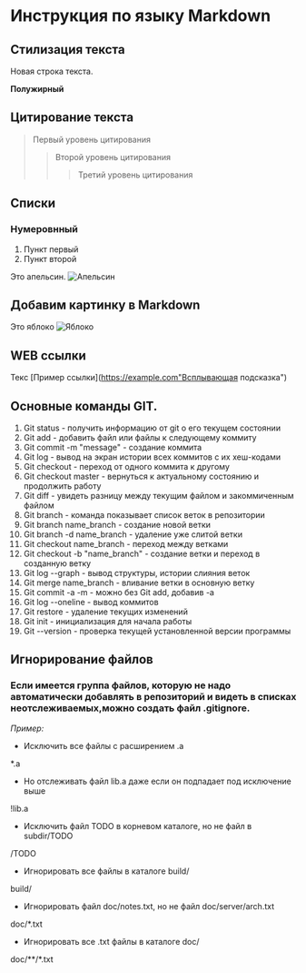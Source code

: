 # Инструкция по языку Markdown

## Стилизация текста

Новая строка текста.

**Полужирный**

## Цитирование текста
> Первый уровень цитирования
>> Второй уровень цитирования
>>> Третий уровень цитирования

## Списки
### Нумеровнный
1. Пункт первый
2. Пункт второй

Это апельсин.
![Апельсин](Orange.jpg)

## Добавим картинку в Markdown
Это яблоко
![Яблоко](%D0%AF%D0%B1%D0%BB%D0%BE%D0%BA%D0%BE.jpg)

## WEB ссылки
Текс [Пример ссылки](https://example.com"Всплывающая подсказка")

## Основные команды GIT.

1. Git status - получить информацию от git о его текущем состоянии
2. Git add - добавить файл или файлы к следующему коммиту
3. Git commit -m "message" - создание коммита
4. Git log - вывод на экран истории всех коммитов с их хеш-кодами
5. Git checkout - переход от одного коммита к другому
6. Git checkout master - вернуться к актуальному состоянию и продолжить работу
7. Git diff - увидеть разницу между текущим файлом и закоммиченным файлом
8. Git branch - команда показывает список веток в репозитории
9. Git branch name_branch - создание новой ветки
10. Git branch -d name_branch - удаление уже слитой ветки
8. Git checkout name_branch - переход между ветками
9. Git checkout -b "name_branch" - создание ветки и переход в созданную ветку
10. Git log --graph - вывод структуры, истории слияния веток
11. Git merge name_branch - вливание ветки в основную ветку
12. Git commit -a -m - можно без Git add, добавив -а
13. Git log --oneline - вывод коммитов
14. Git restore - удаление текущих изменений
15. Git init - инициализация для начала работы
16. Git --version - проверка текущей установленной версии программы

## Игнорирование файлов

### Если имеется группа файлов, которую не надо автоматически добавлять в репозиторий и видеть в списках неотслеживаемых,можно  создать файл .gitignore.

*Пример:*

* Исключить все файлы с расширением .a

*.a

* Но отслеживать файл lib.a даже если он подпадает под исключение выше

!lib.a

* Исключить файл TODO в корневом каталоге, но не файл в subdir/TODO

/TODO

* Игнорировать все файлы в каталоге build/

build/

* Игнорировать файл doc/notes.txt, но не файл doc/server/arch.txt

doc/*.txt

* Игнорировать все .txt файлы в каталоге doc/

doc/**/*.txt